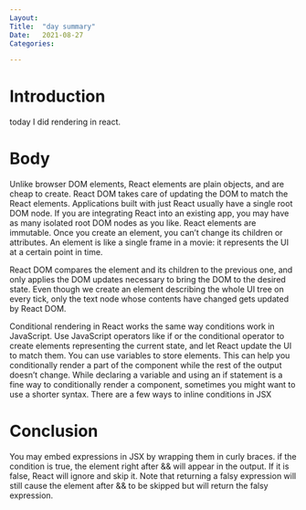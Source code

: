 ```yaml
---
Layout:
Title:	"day summary"
Date:	2021-08-27
Categories:

---
```


# Introduction

today I did rendering in react.

# Body

Unlike browser DOM elements, React elements are plain objects, and are cheap to create. React DOM takes care of updating the DOM to match the React elements.
Applications built with just React usually have a single root DOM node. If you are integrating React into an existing app, you may have as many isolated root DOM nodes as you like.
React elements are immutable. Once you create an element, you can’t change its children or attributes. An element is like a single frame in a movie: it represents the UI at a certain point in time.

React DOM compares the element and its children to the previous one, and only applies the DOM updates necessary to bring the DOM to the desired state.
Even though we create an element describing the whole UI tree on every tick, only the text node whose contents have changed gets updated by React DOM.

Conditional rendering in React works the same way conditions work in JavaScript. Use JavaScript operators like if or the conditional operator to create elements representing the current state, and let React update the UI to match them.
You can use variables to store elements. This can help you conditionally render a part of the component while the rest of the output doesn’t change.
While declaring a variable and using an if statement is a fine way to conditionally render a component, sometimes you might want to use a shorter syntax. There are a few ways to inline conditions in JSX

# Conclusion

You may embed expressions in JSX by wrapping them in curly braces.
if the condition is true, the element right after && will appear in the output. If it is false, React will ignore and skip it.
Note that returning a falsy expression will still cause the element after && to be skipped but will return the falsy expression. 